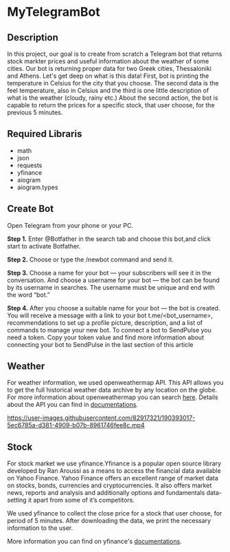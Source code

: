 # MyTelegramBot


## Description 
In this project, our goal is to create from scratch a Telegram bot that returns stock markter prices and  useful information about the weather of some cities. Our bot is returning proper data for two Greek cities, Thessaloniki and Athens. Let's get deep on what is this data! First, bot is printing the temperature in Celsius for the city that you choose. The second data is the feel temperature, also in Celsius and the third is one little description of what is the weather (cloudy, rainy etc.)
About the second action, the bot is capable to return the prices for a specific stock, that user choose, for the previous 5 minutes.

## Required Libraris
* math  
* json
* requests
* yfinance
* aiogram
* aiogram.types

## Create Bot
Open Telegram from your phone or your PC.

**Step 1.** Enter @Botfather in the search tab and choose this bot,and click start to activate Botfather.

**Step 2.** Choose or type the /newbot command and send it.

**Step 3.** Choose a name for your bot — your subscribers will see it in the conversation. And choose a username for your bot — the bot can be found by its username in searches. The username must be unique and end with the word “bot.”

**Step 4.** After you choose a suitable name for your bot — the bot is created. You will receive a message with a link to your bot t.me/<bot_username>, recommendations to set up a profile picture, description, and a list of commands to manage your new bot.
To connect a bot to SendPulse you need a token. Copy your token value and find more information about connecting your bot to SendPulse in the last section of this article

## Weather 

For weather information, we used openweathermap API. This API allows you to get the full historical weather data archive by any location on the globe. For more information about openweathermap you can search [here](https://en.wikipedia.org/wiki/OpenWeatherMap). Details about the API you can find in [documentations](https://openweathermap.org/api). 

https://user-images.githubusercontent.com/82917321/190393017-5ec6785a-d381-4909-b07b-8961746fee8c.mp4

## Stock

For stock market we use yfinance.Yfinance is a popular open source library developed by Ran Aroussi as a means to access the financial data available on Yahoo Finance.
Yahoo Finance offers an excellent range of market data on stocks, bonds, currencies and cryptocurrencies. It also offers market news, reports and analysis and additionally options and fundamentals data- setting it apart from some of it’s competitors.

We used yfinance to collect the close price for a stock that user choose, for period of 5 minutes. After downloading the data, we print the necessary information to the user.

More information you can find on yfinance's [documentations](https://python-yahoofinance.readthedocs.io/en/latest/api.html).
